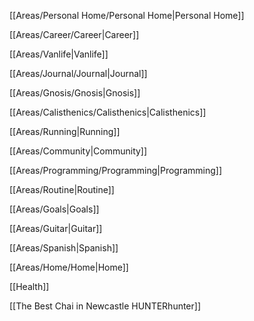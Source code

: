 [[Areas/Personal Home/Personal Home|Personal Home]]

[[Areas/Career/Career|Career]]

[[Areas/Vanlife|Vanlife]]

[[Areas/Journal/Journal|Journal]]

[[Areas/Gnosis/Gnosis|Gnosis]]

[[Areas/Calisthenics/Calisthenics|Calisthenics]]

[[Areas/Running|Running]]

[[Areas/Community|Community]]

[[Areas/Programming/Programming|Programming]]

[[Areas/Routine|Routine]]

[[Areas/Goals|Goals]]

[[Areas/Guitar|Guitar]]

[[Areas/Spanish|Spanish]]

[[Areas/Home/Home|Home]]

[[Health]]

[[The Best Chai in Newcastle HUNTERhunter]]